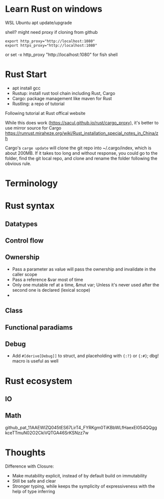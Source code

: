 # Learn Rust on windows

WSL
Ubuntu
apt update/upgrade

shell? might need proxy if cloning from github

```
export http_proxy="http://localhost:1080"
export https_proxy="http://localhost:1080"
```

or set -x http_proxy "http://localhost:1080" for fish shell

# Rust Start

- apt install gcc
- Rustup: install rust tool chain including Rust, Cargo
- Cargo: package management like maven for Rust
- Rustling: a repo of tutorial

Following tutorial at Rust offical website

While this does work (https://sacul.github.io/rust/cargo_proxy), it's better to use mirror source for Cargo https://runrust.miraheze.org/wiki/Rust_installation_special_notes_in_China/zh

Cargo's `carge update` will clone the git repo into ~/.cargo/index, which is about 200MB. If it takes too long and without response, you could go to the folder, find the git local repo, and clone and rename the folder following the obvious rule.

# Terminology



# Rust syntax

## Datatypes

## Control flow

## Ownership 

- Pass a parameter as value will pass the ownership and invalidate in the caller scope
- Pass a reference &var most of time
- Only one mutable ref at a time, &mut var; Unless it's never used after the second one is declared (lexical scope)
- 

## Class 

## Functional paradiams

## Debug

-  Add `#[derive[Debug]]` to struct, and placeholding with `{:?}` or `{:#}`; dbg! macro is useful as well 
# Rust ecosystem

## IO

## Math

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

# Thoughts

Difference with Closure:
- Make mutability explicit, instead of by default build on immutability
- Still be safe and clear
- Stronger typing, while keeps the symplicity of expressiveness with the help of type inferring


